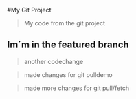 #My Git Project

>My code from the git project

## Im´m in the featured branch

>another codechange

>made changes for git pulldemo

>made more changes for git pull/fetch
